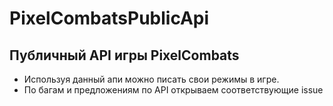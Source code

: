 # PixelCombatsPublicApi
## Публичный API игры PixelCombats
* Используя данный апи можно писать свои режимы в игре.
* По багам и предложениям по API открываем соответствующие issue
